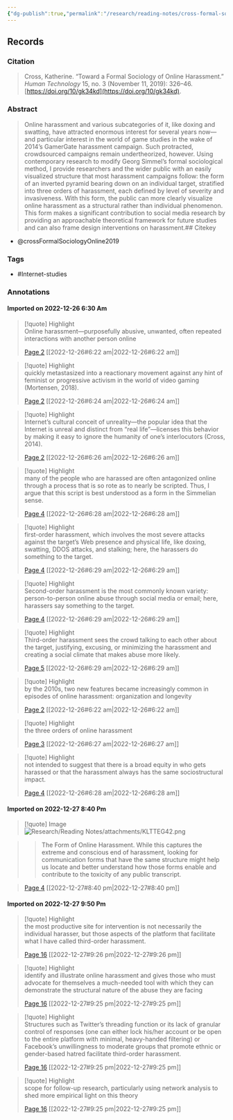 ```yaml
---
{"dg-publish":true,"permalink":"/research/reading-notes/cross-formal-sociology-online2019/","tags":["gardenEntry"]}
---
```



## Records

### Citation

> Cross, Katherine. “Toward a Formal Sociology of Online Harassment.” _Human Technology_ 15, no. 3 (November 11, 2019): 326–46. [https://doi.org/10/gk34kd](https://doi.org/10/gk34kd).

### Abstract

> Online harassment and various subcategories of it, like doxing and swatting, have attracted enormous interest for several years now—and particular interest in the world of game studies in the wake of 2014’s GamerGate harassment campaign. Such protracted, crowdsourced campaigns remain undertheorized, however. Using contemporary research to modify Georg Simmel’s formal sociological method, I provide researchers and the wider public with an easily visualized structure that most harassment campaigns follow: the form of an inverted pyramid bearing down on an individual target, stratified into three orders of harassment, each defined by level of severity and invasiveness. With this form, the public can more clearly visualize online harassment as a structural rather than individual phenomenon. This form makes a significant contribution to social media research by providing an approachable theoretical framework for future studies and can also frame design interventions on harassment.## Citekey
- @crossFormalSociologyOnline2019

### Tags

- #Internet-studies

### Annotations



#### Imported on 2022-12-26 6:30 Am

> [!quote] Highlight  
> Online harassment—purposefully abusive, unwanted, often repeated interactions with another person online
>
> [Page 2](zotero://open-pdf/library/items/LKNZ4GDV?page=2) [[2022-12-26#6:22 am\|2022-12-26#6:22 am]]

> [!quote] Highlight  
> quickly metastasized into a reactionary movement against any hint of feminist or progressive activism in the world of video gaming (Mortensen, 2018).
>
> [Page 2](zotero://open-pdf/library/items/LKNZ4GDV?page=2) [[2022-12-26#6:24 am\|2022-12-26#6:24 am]]

> [!quote] Highlight  
> Internet’s cultural conceit of unreality—the popular idea that the Internet is unreal and distinct from “real life”—licenses this behavior by making it easy to ignore the humanity of one’s interlocutors (Cross, 2014).
>
> [Page 2](zotero://open-pdf/library/items/LKNZ4GDV?page=2) [[2022-12-26#6:26 am\|2022-12-26#6:26 am]]

> [!quote] Highlight  
> many of the people who are harassed are often antagonized online through a process that is so rote as to nearly be scripted. Thus, I argue that this script is best understood as a form in the Simmelian sense.
>
> [Page 4](zotero://open-pdf/library/items/LKNZ4GDV?page=4) [[2022-12-26#6:28 am\|2022-12-26#6:28 am]]

> [!quote] Highlight  
> first-order harassment, which involves the most severe attacks against the target’s Web presence and physical life, like doxing, swatting, DDOS attacks, and stalking; here, the harassers do something to the target.
>
> [Page 4](zotero://open-pdf/library/items/LKNZ4GDV?page=4) [[2022-12-26#6:29 am\|2022-12-26#6:29 am]]

> [!quote] Highlight  
> Second-order harassment is the most commonly known variety: person-to-person online abuse through social media or email; here, harassers say something to the target.
>
> [Page 4](zotero://open-pdf/library/items/LKNZ4GDV?page=4) [[2022-12-26#6:29 am\|2022-12-26#6:29 am]]

> [!quote] Highlight  
> Third-order harassment sees the crowd talking to each other about the target, justifying, excusing, or minimizing the harassment and creating a social climate that makes abuse more likely.
>
> [Page 5](zotero://open-pdf/library/items/LKNZ4GDV?page=5) [[2022-12-26#6:29 am\|2022-12-26#6:29 am]]

> [!quote] Highlight  
> by the 2010s, two new features became increasingly common in episodes of online harassment: organization and longevity
>
> [Page 2](zotero://open-pdf/library/items/LKNZ4GDV?page=2) [[2022-12-26#6:22 am\|2022-12-26#6:22 am]]

> [!quote] Highlight  
> the three orders of online harassment
>
> [Page 3](zotero://open-pdf/library/items/LKNZ4GDV?page=3) [[2022-12-26#6:27 am\|2022-12-26#6:27 am]]

> [!quote] Highlight  
> not intended to suggest that there is a broad equity in who gets harassed or that the harassment always has the same sociostructural impact.
>
> [Page 4](zotero://open-pdf/library/items/LKNZ4GDV?page=4) [[2022-12-26#6:28 am\|2022-12-26#6:28 am]]

#### Imported on 2022-12-27 8:40 Pm

> [!quote] Image  
> ![Research/Reading Notes/attachments/KLTTEG42.png](/img/user/Research/Reading%20Notes/attachments/KLTTEG42.png)

>> The Form of Online Harassment. While this captures the extreme and conscious end of harassment, looking for communication forms that have the same structure might help us locate and better understand how those forms enable and contribute to the toxicity of any public transcript. 

>> 
> [Page 4](zotero://open-pdf/library/items/LKNZ4GDV?page=4) [[2022-12-27#8:40 pm\|2022-12-27#8:40 pm]]

#### Imported on 2022-12-27 9:50 Pm

> [!quote] Highlight  
> the most productive site for intervention is not necessarily the individual harasser, but those aspects of the platform that facilitate what I have called third-order harassment.
>
> [Page 16](zotero://open-pdf/library/items/LKNZ4GDV?page=16) [[2022-12-27#9:26 pm\|2022-12-27#9:26 pm]]

> [!quote] Highlight  
> identify and illustrate online harassment and gives those who must advocate for themselves a much-needed tool with which they can demonstrate the structural nature of the abuse they are facing
>
> [Page 16](zotero://open-pdf/library/items/LKNZ4GDV?page=16) [[2022-12-27#9:25 pm\|2022-12-27#9:25 pm]]

> [!quote] Highlight  
> Structures such as Twitter’s threading function or its lack of granular control of responses (one can either lock his/her account or be open to the entire platform with minimal, heavy-handed filtering) or Facebook’s unwillingness to moderate groups that promote ethnic or gender-based hatred facilitate third-order harassment.
>
> [Page 16](zotero://open-pdf/library/items/LKNZ4GDV?page=16) [[2022-12-27#9:25 pm\|2022-12-27#9:25 pm]]

> [!quote] Highlight  
> scope for follow-up research, particularly using network analysis to shed more empirical light on this theory
>
> [Page 16](zotero://open-pdf/library/items/LKNZ4GDV?page=16) [[2022-12-27#9:25 pm\|2022-12-27#9:25 pm]]





